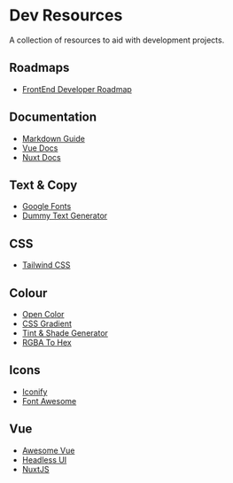 # Dev Resources

A collection of resources to aid with development projects.

## Roadmaps
- [FrontEnd Developer Roadmap](https://roadmap.sh/frontend)

## Documentation
- [Markdown Guide](https://www.markdownguide.org/basic-syntax)
- [Vue Docs](https://vuejs.org/guide/introduction.html)
- [Nuxt Docs](https://nuxt.com/docs)

## Text & Copy
- <a href="https://fonts.google.com" target="_blank">Google Fonts</a>
- <a href="https://www.blindtextgenerator.com/lorem-ipsum" target="_blank">Dummy Text Generator</a>

## CSS
- [Tailwind CSS](https://tailwindcss.com)

## Colour
- <a href="https://yeun.github.io/open-color/" target="_blank">Open Color</a>
- <a href="https://cssgradient.io" target="_blank">CSS Gradient</a>
- [Tint & Shade Generator](https://maketintsandshades.com)
- [RGBA To Hex](https://rgbacolorpicker.com/rgba-to-hex)

## Icons
- <a href="https://iconify.design" target="_blank">Iconify</a>
- <a href="https://fontawesome.com" target="_blank">Font Awesome</a>

## Vue
- [Awesome Vue](https://awesome-vue.js.org/)
- [Headless UI](https://headlessui.com)
- [NuxtJS](https://nuxt.com)



